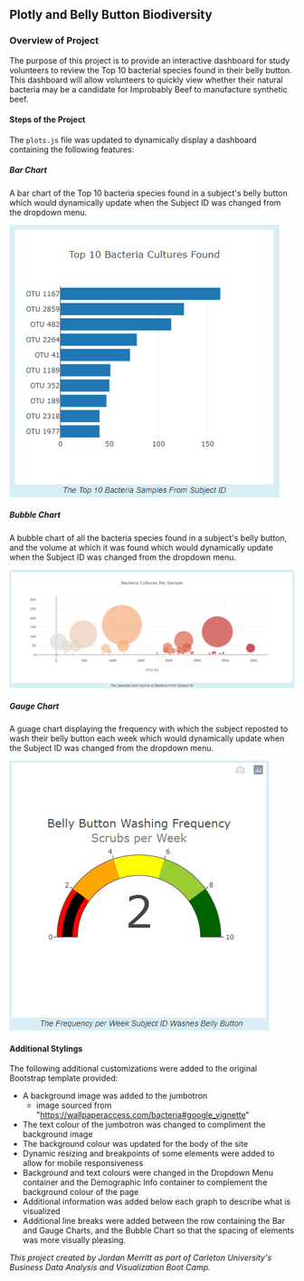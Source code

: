 ## Plotly and Belly Button Biodiversity

### Overview of Project
The purpose of this project is to provide an interactive dashboard for study volunteers to review the Top 10 bacterial species found in their belly button. This dashboard will allow volunteers to quickly view whether their natural bacteria may be a candidate for Improbably Beef to manufacture synthetic beef.
#### Steps of the Project
The `plots.js` file was updated to dynamically display a dashboard containing the following features:

##### Bar Chart
A bar chart of the Top 10 bacteria species found in a subject's belly button which would dynamically update when the Subject ID was changed from the dropdown menu.

![Bar Chart](https://github.com/JorMerr/Plotly_and_Belly_Button_Biodiversity/blob/main/static/img/BarChart.PNG)

##### Bubble Chart
A bubble chart of all the bacteria species found in a subject's belly button, and the volume at which it was found which would dynamically update when the Subject ID was changed from the dropdown menu.

![Bubble Chart](https://github.com/JorMerr/Plotly_and_Belly_Button_Biodiversity/blob/main/static/img/BubbleChart.PNG)

##### Gauge Chart
A guage chart displaying the frequency with which the subject reposted to wash their belly button each week which would dynamically update when the Subject ID was changed from the dropdown menu.

![Gauge Chart](https://github.com/JorMerr/Plotly_and_Belly_Button_Biodiversity/blob/main/static/img/GaugeChart.PNG)


#### Additional Stylings
The following additional customizations were added to the original Bootstrap template provided:

- A background image was added to the jumbotron
    - image sourced from "https://wallpaperaccess.com/bacteria#google_vignette"
- The text colour of the jumbotron was changed to compliment the background image
- The background colour was updated for the body of the site
- Dynamic resizing and breakpoints of some elements were added to allow for mobile responsiveness
- Background and text colours were changed in the Dropdown Menu container and the Demographic Info container to complement the background colour of the page
- Additional information was added below each graph to describe what is visualized
- Additional line breaks were added between the row containing the Bar and Gauge Charts, and the Bubble Chart so that the spacing of elements was more visually pleasing.



*This project created by Jordan Merritt as part of Carleton University's Business Data Analysis and Visualization Boot Camp.*